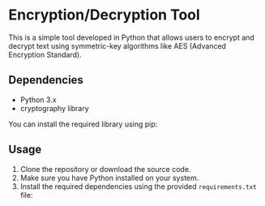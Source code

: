 # Encryption/Decryption Tool

This is a simple tool developed in Python that allows users to encrypt and decrypt text using symmetric-key algorithms like AES (Advanced Encryption Standard).

## Dependencies

- Python 3.x
- cryptography library

You can install the required library using pip:


## Usage

1. Clone the repository or download the source code.
2. Make sure you have Python installed on your system.
3. Install the required dependencies using the provided `requirements.txt` file:

